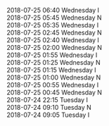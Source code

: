 2018-07-25 06:40 Wednesday  I  
2018-07-25 05:45 Wednesday  N  
2018-07-25 05:35 Wednesday  I  
2018-07-25 02:45 Wednesday  N  
2018-07-25 02:40 Wednesday  I  
2018-07-25 02:00 Wednesday  N  
2018-07-25 01:55 Wednesday  I  
2018-07-25 01:25 Wednesday  N  
2018-07-25 01:15 Wednesday  I  
2018-07-25 01:00 Wednesday  N  
2018-07-25 00:55 Wednesday  I  
2018-07-25 00:45 Wednesday  N  
2018-07-24 22:15 Tuesday  I  
2018-07-24 09:10 Tuesday  N  
2018-07-24 09:05 Tuesday  I  
